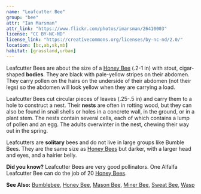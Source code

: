```yaml
---
name: "Leafcutter Bee"
group: "bee"
attr: "Ian Marsman"
attr_link: "https://www.flickr.com/photos/imarsman/26410003"
license: "CC BY-NC-ND"
license_link: "https://creativecommons.org/licenses/by-nc-nd/2.0/"
location: [bc,ab,sk,mb]
habitat: [grassland,urban]
---
```

Leafcutter Bees are about the size of a [Honey Bee](/insects/honeybee) (.2-1 in) with stout, cigar-shaped **bodies**. They are black with pale-yellow stripes on their abdomen. They carry pollen on the hairs on the underside of their abdomen (not their legs) so the abdomen will look yellow when they are carrying a load.

Leafcutter Bees cut circular pieces of leaves (.25-.5 in) and carry them to a hole to construct a nest. Their **nests** are often in rotting wood, but they can also be found in snail shells or holes in a concrete wall, in the ground, or in a plant stem. The nests contain several cells, each of which contains a lump of pollen and an egg. The adults overwinter in the nest, chewing their way out in the spring.

Leafcutters are **solitary** bees and do not live in large groups like Bumble Bees. They are the same size as [Honey Bees](/insects/honeybee) but darker, with a larger head and eyes, and a hairier belly.

**Did you know?** Leafcutter Bees are very good pollinators. One Alfalfa Leafcutter Bee can do the job of 20 [Honey Bees](/insects/honeybee).

<!-- generated, do not edit -->
**See Also:**
[Bumblebee](/insects/bumbee),
[Honey Bee](/insects/honeybee),
[Mason Bee](/insects/masonbee),
[Miner Bee](/insects/minerbee),
[Sweat Bee](/insects/sweatbee),
[Wasp](/insects/wasp)
